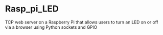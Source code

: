 # Rasp_pi_LED
TCP web server on a Raspberry Pi that allows users to turn an LED on or off via a browser using Python sockets and GPIO
